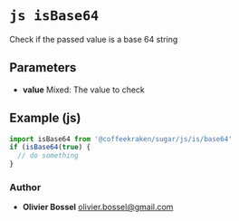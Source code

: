 


<!-- @namespace    sugar.js.is -->

# ```js isBase64 ```


Check if the passed value is a base 64 string

## Parameters

- **value**  Mixed: The value to check



## Example (js)

```js
import isBase64 from '@coffeekraken/sugar/js/is/base64'
if (isBase64(true) {
  // do something
}
```


### Author
- **Olivier Bossel** <a href="mailto:olivier.bossel@gmail.com">olivier.bossel@gmail.com</a> 



